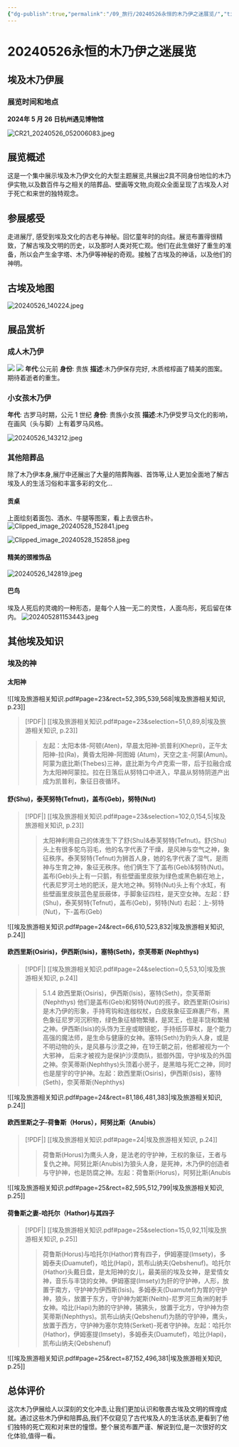 ```yaml
---
{"dg-publish":true,"permalink":"/09_旅行/20240526永恒的木乃伊之迷展览/","title":"20240526永恒的木乃伊之迷展览","tags":["兴趣/旅行/游记"]}
---
```



# 20240526永恒的木乃伊之迷展览

## 埃及木乃伊展 
### 展览时间和地点 

**2024年 5 月 26 日杭州遇见博物馆** 

![CR21_20240526_052006083.jpeg](https://pic.04302019.xyz:5013/i/2024/05/CR21_20240526_052006083.jpeg)
## 展览概述


这是一个集中展示埃及木乃伊文化的大型主题展览,共展出2具不同身份地位的木乃伊实物,以及数百件与之相关的陪葬品、壁画等文物,向观众全面呈现了古埃及人对于死亡和来世的独特观念。 
## 参展感受

走进展厅, 感受到埃及文化的古老与神秘。回忆童年时的向往。展览布置得很精致，了解古埃及文明的历史，以及那时人类对死亡观。他们在此生做好了重生的准备，所以会产生金字塔、木乃伊等神秘的奇观。接触了古埃及的神话，以及他们的神明。

## 古埃及地图

![20240526_140224.jpeg](https://pic.04302019.xyz:5013/i/2024/05/20240526_140224.jpeg)

## 展品赏析 
### 成人木乃伊 
![](https://pic.04302019.xyz:5013/i/2024/05/202405281156024.jpeg)
![](https://pic.04302019.xyz:5013/i/2024/05/202405281155346.jpeg)
**年代**:公元前 
**身份**: 贵族
**描述**:木乃伊保存完好, 木质棺椁画了精美的图案。期待着逝者的重生。

### 小女孩木乃伊 

**年代**: 古罗马时期，公元 1 世纪
**身份**: 贵族小女孩
**描述**:木乃伊受罗马文化的影响，在画风（头与脚）上有着罗马风格。

![20240526_143212.jpeg](https://pic.04302019.xyz:5013/i/2024/05/20240526_143212.jpeg)
### 其他陪葬品

除了木乃伊本身,展厅中还展出了大量的陪葬陶器、首饰等,让人更加全面地了解古埃及人的生活习俗和丰富多彩的文化... 

#### 贡桌

上面绘刻着面包、酒水、牛腿等图案，看上去很古朴。
![Clipped_image_20240528_152841.jpeg](https://pic.04302019.xyz:5013/i/2024/05/Clipped_image_20240528_152841.jpeg)

![Clipped_image_20240528_152858.jpeg](https://pic.04302019.xyz:5013/i/2024/05/Clipped_image_20240528_152858.jpeg)
#### 精美的颈椎饰品
![20240526_142819.jpeg](https://pic.04302019.xyz:5013/i/2024/05/20240526_142819.jpeg)

#### 巴鸟

埃及人死后的灵魂的一种形态，是每个人独一无二的灵性，人面鸟形，死后留在体内。
![202405281153443.jpeg](https://pic.04302019.xyz:5013/i/2024/05/202405281153443.jpeg)
## 其他埃及知识

### 埃及的神

#### 太阳神
![[埃及旅游相关知识.pdf#page=23&rect=52,395,539,568|埃及旅游相关知识, p.23]]
> [!PDF|] [[埃及旅游相关知识.pdf#page=23&selection=51,0,89,8|埃及旅游相关知识, p.23]]
> > 左起：太阳本体-阿顿(Aten)，早晨太阳神-凯普利(Khepri)，正午太阳神-拉(Ra)，黄昏太阳神-阿图姆 (Atum)，天空之主-阿蒙(Amun)。阿蒙为底比斯(Thebes)三神，底比斯为今卢克索一带，后于拉融合成为太阳神阿蒙拉。拉在日落后从努特口中进入，早晨从努特阴道产出成为凯普利，象征日夜循环。
> 
> 

#### 舒(Shu)，泰芙努特(Tefnut)，盖布(Geb)，努特(Nut)
> [!PDF|] [[埃及旅游相关知识.pdf#page=23&selection=102,0,154,5|埃及旅游相关知识, p.23]]
> > 太阳神利用自己的体液生下了舒(Shu)&泰芙努特(Tefnut)。舒(Shu)头上有很多鸵鸟羽毛，他的名字代表了干燥，是风神与空气之神，象征秩序。泰芙努特(Tefnut)为狮首人身，她的名字代表了湿气，是雨神与生育之神，象征无秩序。他们俩生下了盖布(Geb)&努特(Nut)。盖布(Geb)头上有一只鹅，有些壁画里皮肤为绿色或黑色躺在地上，代表尼罗河土地的肥沃，是大地之神。努特(Nut)头上有个水缸，有些壁画里皮肤蓝色星辰蔽体，手脚象征四柱，是天空女神。左起：舒(Shu)，泰芙努特(Tefnut)，盖布(Geb)，努特(Nut) 右起：上-努特(Nut)，下-盖布(Geb)

![[埃及旅游相关知识.pdf#page=24&rect=66,610,523,832|埃及旅游相关知识, p.24]]
#### 欧西里斯(Osiris)，伊西斯(Isis)，塞特(Seth)，奈芙蒂斯 (Nephthys)

> [!PDF|] [[埃及旅游相关知识.pdf#page=24&selection=0,5,53,10|埃及旅游相关知识, p.24]]
> > 5.1.4 欧西里斯(Osiris)，伊西斯(Isis)，塞特(Seth)，奈芙蒂斯 (Nephthys) 他们是盖布(Geb)和努特(Nut)的孩子。欧西里斯(Osiris)是木乃伊的形象，手持弯钩和连枷权杖，白皮肤象征亚麻裹尸布，黑色象征尼罗河沉积物，绿色象征植物繁殖，是冥王，也是丰饶和繁殖之神。伊西斯(Isis)的头饰为王座或眼镜蛇，手持纸莎草杖，是个能力高强的魔法师，是生命与健康的女神。塞特(Seth)为豹头人身，或是不明动物的头，是风暴与沙漠之神，在19王朝之前，他都被视为一个大邪神， 后来才被视为是保护沙漠商队，抵御外国，守护埃及的外国之神。奈芙蒂斯(Nephthys)头顶着小房子，是黑暗与死亡之神，同时也是屋宇的守护神。左起：欧西里斯(Osiris)，伊西斯(Isis)，塞特(Seth)，奈芙蒂斯(Nephthys)


![[埃及旅游相关知识.pdf#page=24&rect=81,186,481,383|埃及旅游相关知识, p.24]]

#### 欧西里斯之子-荷鲁斯（Horus），阿努比斯（Anubis）  

> [!PDF|] [[埃及旅游相关知识.pdf#page=24|埃及旅游相关知识, p.24]]
> > 荷鲁斯(Horus)为鹰头人身，是法老的守护神，王权的象征，王者与复仇之神。阿努比斯(Anubis)为狼头人身，是死神，木乃伊的创造者与守护神，也是防腐之神。左起：荷鲁斯(Horus)，阿努比斯(Anubis

![[埃及旅游相关知识.pdf#page=25&rect=82,595,512,799|埃及旅游相关知识, p.25]]

#### 荷鲁斯之妻-哈托尔（Hathor)与其四子
> [!PDF|] [[埃及旅游相关知识.pdf#page=25&selection=15,0,92,11|埃及旅游相关知识, p.25]]
> > 荷鲁斯(Horus)与哈托尔(Hathor)育有四子，伊姆塞提(Imsety)，多姆泰夫(Duamutef)，哈比(Hapi)，凯布山纳夫(Qebshenuf)。哈托尔(Hathor)头戴日盘，是太阳神的女儿，最美丽的埃及女神，是爱情女神，音乐与丰饶的女神。伊姆塞提(Imsety)为肝的守护神，人形，放置于南方，守护神为伊西斯(Isis)。多姆泰夫(Duamutef)为胃的守护神，狼头，放置于东方，守护神为妮斯(Neith)-尼罗河三角洲的射手女神。哈比(Hapi)为肺的守护神，狒狒头，放置于北方，守护神为奈芙蒂斯(Nephthys)。凯布山纳夫(Qebshenuf)为肠的守护神，鹰头，放置于西方，守护神为塞尔克特(Serket)-死者守护神。左起：哈托尔(Hathor)，伊姆塞提(Imsety)，多姆泰夫(Duamutef)，哈比(Hapi)，凯布山纳夫(Qebshenuf)

![[埃及旅游相关知识.pdf#page=25&rect=87,152,496,381|埃及旅游相关知识, p.25]]
## 总体评价

这次木乃伊展给人以深刻的文化冲击,让我们更加认识和敬畏古埃及文明的辉煌成就。通过这些木乃伊和陪葬品,我们不仅窥见了古代埃及人的生活状态,更看到了他们独特的死亡观和对来世的憧憬。整个展览布置严谨、解说到位,是一次很好的文化体验,值得一看。

